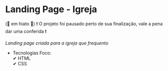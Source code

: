 # Landing Page - Igreja 

(🛑 em hiato  🛑)
❗ O projeto foi pausado perto de sua finalização, vale a pena dar uma conferida ❗

*Landing page criada para a igreja que frequento*

- Tecnologias Foco: <br> 
✔ HTML <br>
✔ CSS
